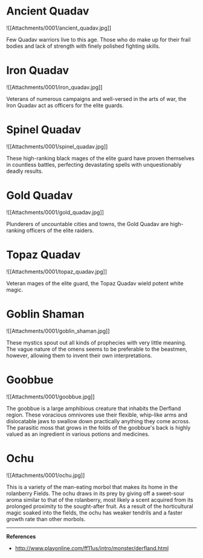 # Ancient Quadav

![[Attachments/0001/ancient_quadav.jpg]]

Few Quadav warriors live to this age. Those who do make up for their frail bodies and lack of strength with finely polished fighting skills.

# Iron Quadav

![[Attachments/0001/iron_quadav.jpg]]

Veterans of numerous campaigns and well-versed in the arts of war, the Iron Quadav act as officers for the elite guards.

# Spinel Quadav

![[Attachments/0001/spinel_quadav.jpg]]

These high-ranking black mages of the elite guard have proven themselves in countless battles, perfecting devastating spells with unquestionably deadly results.

# Gold Quadav

![[Attachments/0001/gold_quadav.jpg]]

Plunderers of uncountable cities and towns, the Gold Quadav are high-ranking officers of the elite raiders.

# Topaz Quadav

![[Attachments/0001/topaz_quadav.jpg]]

Veteran mages of the elite guard, the Topaz Quadav wield potent white magic.

# Goblin Shaman

![[Attachments/0001/goblin_shaman.jpg]]

These mystics spout out all kinds of prophecies with very little meaning. The vague nature of the omens seems to be preferable to the beastmen, however, allowing them to invent their own interpretations.

# Goobbue

![[Attachments/0001/goobbue.jpg]]

The goobbue is a large amphibious creature that inhabits the Derfland region. These voracious omnivores use their flexible, whip-like arms and dislocatable jaws to swallow down practically anything they come across. The parasitic moss that grows in the folds of the goobbue's back is highly valued as an ingredient in various potions and medicines.

# Ochu

![[Attachments/0001/ochu.jpg]]

This is a variety of the man-eating morbol that makes its home in the rolanberry Fields. The ochu draws in its prey by giving off a sweet-sour aroma similar to that of the rolanberry, most likely a scent acquired from its prolonged proximity to the sought-after fruit. As a result of the horticultural magic soaked into the fields, the ochu has weaker tendrils and a faster growth rate than other morbols.

---

**References**
- http://www.playonline.com/ff11us/intro/monster/derfland.html
